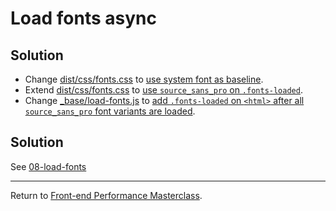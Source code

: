# Load fonts async

## Solution

* Change [dist/css/fonts.css](src/dist/css/fonts.css) to [use system font as baseline](https://github.com/voorhoede/performance-masterclass-2018-10/commit/a725dab2668c1da9cb6ab36c10b9ce6672233a2f#diff-c2833293ea247c7f50db4a0b8ec4a6a1).
* Extend [dist/css/fonts.css](src/dist/css/fonts.css) to [use `source_sans_pro` on `.fonts-loaded`](https://github.com/voorhoede/performance-masterclass-2018-10/commit/a725dab2668c1da9cb6ab36c10b9ce6672233a2f#diff-c2833293ea247c7f50db4a0b8ec4a6a1).
* Change [_base/load-fonts.js](src/_base/load-fonts.js) to [add `.fonts-loaded` on `<html>` after all `source_sans_pro` font variants are loaded](https://github.com/voorhoede/performance-masterclass-2018-10/commit/a725dab2668c1da9cb6ab36c10b9ce6672233a2f#diff-b0bcde0de40ae2d31ca2cebb823927f9).

## Solution

See [08-load-fonts](https://github.com/voorhoede/performance-masterclass-2018-10/tree/08-load-fonts)

---

Return to [Front-end Performance Masterclass](https://github.com/voorhoede/performance-masterclass-2018-10).

